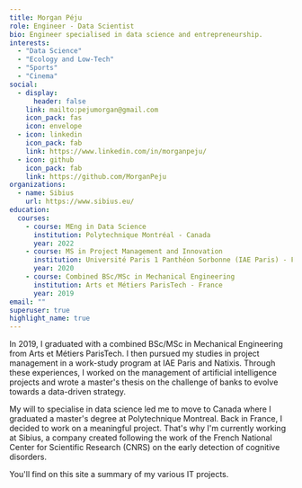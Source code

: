 ```yaml
---
title: Morgan Péju
role: Engineer - Data Scientist
bio: Engineer specialised in data science and entrepreneurship.
interests:
  - "Data Science"
  - "Ecology and Low-Tech"
  - "Sports"
  - "Cinema"
social:
  - display:
      header: false
    link: mailto:pejumorgan@gmail.com
    icon_pack: fas
    icon: envelope
  - icon: linkedin
    icon_pack: fab
    link: https://www.linkedin.com/in/morganpeju/
  - icon: github
    icon_pack: fab
    link: https://github.com/MorganPeju
organizations:
  - name: Sibius
    url: https://www.sibius.eu/
education:
  courses:
    - course: MEng in Data Science
      institution: Polytechnique Montréal - Canada
      year: 2022
    - course: MS in Project Management and Innovation
      institution: Université Paris 1 Panthéon Sorbonne (IAE Paris) - France
      year: 2020
    - course: Combined BSc/MSc in Mechanical Engineering
      institution: Arts et Métiers ParisTech - France
      year: 2019
email: ""
superuser: true
highlight_name: true
---
```

In 2019, I graduated with a combined BSc/MSc in Mechanical Engineering from Arts et Métiers ParisTech. I then pursued my studies in project management in a work-study program at IAE Paris and Natixis. Through these experiences, I worked on the management of artificial intelligence projects and wrote a master's thesis on the challenge of banks to evolve towards a data-driven strategy. 

My will to specialise in data science led me to move to Canada where I graduated a master's degree at Polytechnique Montreal. Back in France, I decided to work on a meaningful project. That's why I'm currently working at Sibius, a company created following the work of the French National Center for Scientific Research (CNRS) on the early detection of cognitive disorders.

You'll find on this site a summary of my various IT projects.
